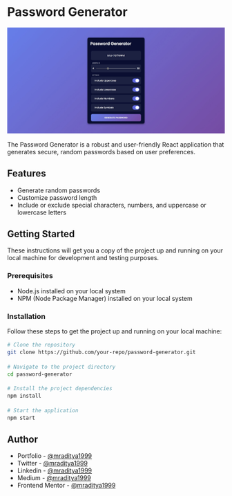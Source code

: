 # Password Generator

[![Password Generator](./design/password-generator.jpeg)](https://react-29-password-generator.netlify.app)

The Password Generator is a robust and user-friendly React application that generates secure, random passwords based on user preferences.

## Features

- Generate random passwords
- Customize password length
- Include or exclude special characters, numbers, and uppercase or lowercase letters

## Getting Started

These instructions will get you a copy of the project up and running on your local machine for development and testing purposes.

### Prerequisites

- Node.js installed on your local system
- NPM (Node Package Manager) installed on your local system

### Installation

Follow these steps to get the project up and running on your local machine:

```bash
# Clone the repository
git clone https://github.com/your-repo/password-generator.git

# Navigate to the project directory
cd password-generator

# Install the project dependencies
npm install

# Start the application
npm start

```

## Author

- Portfolio - [@mraditya1999](https://adityayadav-dev.netlify.app)
- Twitter - [@mraditya1999](https://twitter.com/mraditya1999)
- Linkedin - [@mraditya1999](https://www.linkedin.com/in/mraditya1999/)
- Medium - [@mraditya1999](https://medium.com/@mraditya1999)
- Frontend Mentor - [@mraditya1999](https://www.frontendmentor.io/profile/Aditya-oss-creator)
